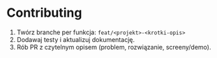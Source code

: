 # Contributing

1. Twórz branche per funkcja: `feat/<projekt>-<krotki-opis>`
2. Dodawaj testy i aktualizuj dokumentację.
3. Rób PR z czytelnym opisem (problem, rozwiązanie, screeny/demo).
